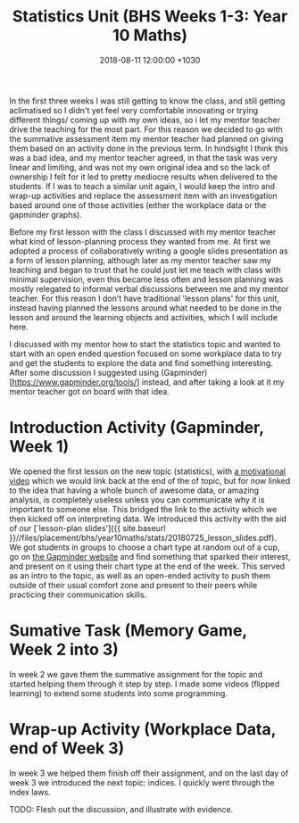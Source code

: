 ﻿---
layout: post
title:  "Statistics Unit (BHS Weeks 1-3: Year 10 Maths)"
date:   2018-08-11 12:00:00 +1030
categories: MTeach bhsPlacement yr10maths
acara: [ACMSP248, ACMSP249, ACMSP250, ACMSP253]
---


In the first three weeks I was still getting to know the class, and still getting aclimatised so I didn't yet feel very comfortable innovating or trying different things/ coming up with my own ideas, so i let my mentor teacher drive the teaching for the most part. For this reason we decided to go with the summative assessment item my mentor teacher had planned on giving them based on an activity done in the previous term. In hindsight I think this was a bad idea, and my mentor teacher agreed, in that the task was very linear and limiting, and was not my own original idea and so the lack of ownership I felt for it led to pretty mediocre results when delivered to the students. If I was to teach a similar unit again, I would keep the intro and wrap-up activities and replace the assessment item with an investigation based around one of those activities (either the workplace data or the gapminder graphs).

Before my first lesson with the class I discussed with my mentor teacher what kind of lesson-planning process they wanted from me. At first we adopted a process of collaboratively writing a google slides presentation as a form of lesson planning, although later as my mentor teacher saw my teaching and began to trust that he could just let me teach with class with minimal supervision, even this became less often and lesson planning was mostly relegated to informal verbal discussions between me and my mentor teacher. For this reason I don't have traditional 'lesson plans' for this unit, instead having planned the lessons around what needed to be done in the lesson and around the learning objects and activities, which I will include here.

I discussed with my mentor how to start the statistics topic and wanted to start with an open ended question focused on some workplace data to try and get the students to explore the data and find something interesting. After some discussion I suggested using (Gapminder)[https://www.gapminder.org/tools/] instead, and after taking a look at it my mentor teacher got on board with that idea.

# Introduction Activity (Gapminder, Week 1)

We opened the first lesson on the new topic (statistics), with [a motivational video](https://drive.google.com/open?id=13JqYVHErcnAWDWz6wvbxpbUBQ3T6Lcet) which we would link back at the end of the of topic, but for now linked to the idea that having a whole bunch of awesome data, or amazing analysis, is completely useless unless you can communicate why it is important to someone else. This bridged the link to the activity which we then kicked off on interpreting data. We introduced this activity with the aid of our [`lesson-plan slides']({{ site.baseurl }}//files/placement/bhs/year10maths/stats/20180725_lesson_slides.pdf). We got students in groups to choose a chart type at random out of a cup, go on [the Gapminder website](https://www.gapminder.org/tools/) and find something that sparked their interest, and present on it using their chart type at the end of the week. This served as an intro to the topic, as well as an open-ended activity to push them outside of their usual comfort zone and present to their peers while practicing their communication skills.

# Sumative Task (Memory Game, Week 2 into 3)

In week 2 we gave them the summative assignment for the topic and started helping them through it step by step. I made some videos (flipped learning) to extend some students into some programming.

# Wrap-up Activity (Workplace Data, end of Week 3)

In week 3 we helped them finish off their assignment, and on the last day of week 3 we introduced the next topic: indices. I quickly went through the index laws.







TODO: Flesh out the discussion, and illustrate with evidence.






 







